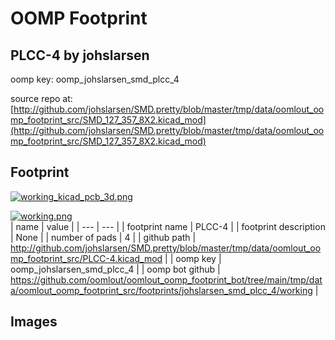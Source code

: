# OOMP Footprint  
## PLCC-4  by johslarsen  
  
oomp key: oomp_johslarsen_smd_plcc_4  
  
source repo at: [http://github.com/johslarsen/SMD.pretty/blob/master/tmp/data/oomlout_oomp_footprint_src/SMD_127_357_8X2.kicad_mod](http://github.com/johslarsen/SMD.pretty/blob/master/tmp/data/oomlout_oomp_footprint_src/SMD_127_357_8X2.kicad_mod)  
## Footprint  
  
[![working_kicad_pcb_3d.png](working_kicad_pcb_3d_600.png)](working_kicad_pcb_3d.png)  
  
[![working.png](working_600.png)](working.png)  
| name | value | 
| --- | --- | 
| footprint name | PLCC-4 | 
| footprint description | None | 
| number of pads | 4 | 
| github path | http://github.com/johslarsen/SMD.pretty/blob/master/tmp/data/oomlout_oomp_footprint_src/PLCC-4.kicad_mod | 
| oomp key | oomp_johslarsen_smd_plcc_4 | 
| oomp bot github | https://github.com/oomlout/oomlout_oomp_footprint_bot/tree/main/tmp/data/oomlout_oomp_footprint_src/footprints/johslarsen_smd_plcc_4/working | 
## Images  
